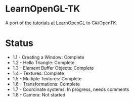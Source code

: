 # LearnOpenGL-TK
A port of [the tutorials at LearnOpenGL](https://learnopengl.com/) to C#/OpenTK.

# Status
* 1.1 - Creating a Window: Complete
* 1.2 - Hello Triangle: Complete
* 1.3 - Element Buffer Objects: Complete
* 1.4 - Textures: Complete
* 1.5 - Multiple Textures: Complete
* 1.6 - Transformations: Complete
* 1.7 - Coordinate systems: In progress, needs comments
* 1.8 - Camera: Not started